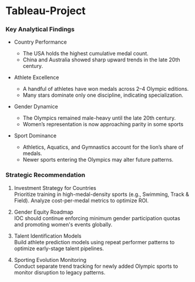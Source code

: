 # Tableau-Project

### Key Analytical Findings 

* Country Performance
  - The USA holds the highest cumulative medal count.
  - China and Australia showed sharp upward trends in the late 20th century. 

* Athlete Excellence
  - A handful of athletes have won medals across 2–4 Olympic editions.
  - Many stars dominate only one discipline, indicating specialization. 

* Gender Dynamice
  - The Olympics remained male-heavy until the late 20th century.
  - Women’s representation is now approaching parity in some sports

* Sport Dominance
  - Athletics, Aquatics, and Gymnastics account for the lion’s share of medals.
  - Newer sports entering the Olympics may alter future patterns.

### Strategic Recommendation 

1. Investment Strategy for Countries   
  Prioritize training in high-medal-density sports (e.g., Swimming, Track & Field). Analyze cost-per-medal metrics to optimize ROI. 

2. Gender Equity Roadmap   
  IOC should continue enforcing minimum gender participation quotas and promoting women's events globally.  

3. Talent Identification Models    
  Build athlete prediction models using repeat performer patterns to optimize early-stage talent pipelines.  

4. Sporting Evolution Monitoring    
  Conduct separate trend tracking for newly added Olympic sports to monitor disruption to legacy patterns.
